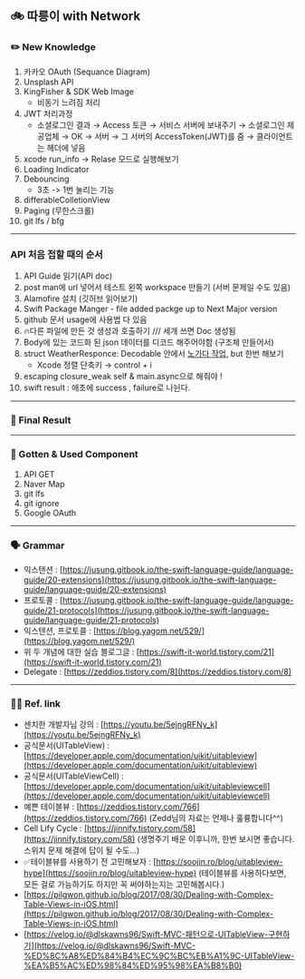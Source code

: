 ## 🚲 따릉이 with Network

### ✏️ New Knowledge

1. 카카오 OAuth (Sequance Diagram)
2. Unsplash API
3. KingFisher & SDK Web Image
    * 비동기 느려짐 처리
4. JWT 처리과정
    * 소셜로그인 결과 → Access 토큰 → 서비스 서버에 보내주기 → 소셜로그인 제공업체 → OK → 서버 → 그 서버의 AccessToken(JWT)를 줌 → 클라이언트는 헤더에 넣음 
5. xcode run_info → Relase 모드로 실행해보기 
6. Loading Indicator
7. Debouncing
    * 3초 -> 1번 눌리는 기능
8. differableColletionView
9. Paging (무한스크롤) 
10. git lfs / bfg

---
### API 처음 접할 때의 순서

1. API Guide 읽기(API doc)
2. post man에 url 넣어서 테스트 왼쪽 workspace 만들기 (서버 문제일 수도 있음)
3. Alamofire 설치 (깃허브 읽어보기)
4. Swift Package Manger - file added packge up to Next Major version
5. github 문서 usage에 사용법 다 있음
6. 🔥다른 파일에 만든 것 생성과 호출하기 /// 세개 쓰면 Doc 생성됨
7. Body에 있는 코드화 된 json 데이터를 디코드 해주어야함 (구조체 만들어서)
8. struct WeatherResponce: Decodable 안에서 [노가다 작업,](https://app.quicktype.io/) but 한번 해보기
    * Xcode 정렬 단축키 → control + i
9. escaping closure_weak self & main.async으로 해줘야 !
10. swift result : 애초에 success , failure로 나뉜다.

---

### 📱 Final Result



---

### 🧠 Gotten & Used Component

1. API GET 
2. Naver Map
3. git lfs
4. git ignore
5. Google OAuth

---

### 🗣 Grammar 

- 익스탠션 : [https://jusung.gitbook.io/the-swift-language-guide/language-guide/20-extensions](https://jusung.gitbook.io/the-swift-language-guide/language-guide/20-extensions)
- 프로토콜 : [https://jusung.gitbook.io/the-swift-language-guide/language-guide/21-protocols](https://jusung.gitbook.io/the-swift-language-guide/language-guide/21-protocols)
- 익스텐션, 프로토콜 : [https://blog.yagom.net/529/](https://blog.yagom.net/529/)
- 위 두 개념에 대한 실습 블로그글 : [https://swift-it-world.tistory.com/21](https://swift-it-world.tistory.com/21)
- Delegate : [https://zeddios.tistory.com/8](https://zeddios.tistory.com/8)

---

### 🧑‍💻 Ref. link

- 센치한 개발자님 강의 : [https://youtu.be/5ejngRFNy_k](https://youtu.be/5ejngRFNy_k)
- 공식문서(UITableView) : [https://developer.apple.com/documentation/uikit/uitableview](https://developer.apple.com/documentation/uikit/uitableview)
- 공식문서(UITableViewCell) : [https://developer.apple.com/documentation/uikit/uitableviewcell](https://developer.apple.com/documentation/uikit/uitableviewcell)
- 예쁜 테이블뷰 : [https://zeddios.tistory.com/766](https://zeddios.tistory.com/766) (Zedd님의 자료는 언제나 훌륭합니다^^)
- Cell Lify Cycle : [https://jinnify.tistory.com/58](https://jinnify.tistory.com/58) (생명주기 배운 이후니까, 한번 보시면 좋습니다. 스위치 문제 해결에 답이 될 수도...)
- ✅테이블뷰를 사용하기 전 고민해보자 : [https://soojin.ro/blog/uitableview-hype](https://soojin.ro/blog/uitableview-hype) (테이블뷰를 사용하다보면, 모든 걸로 가능하기도 하지만 꼭 써야하는지는 고민해봅시다.)
- [https://pilgwon.github.io/blog/2017/08/30/Dealing-with-Complex-Table-Views-in-iOS.html](https://pilgwon.github.io/blog/2017/08/30/Dealing-with-Complex-Table-Views-in-iOS.html)
- [https://velog.io/@dlskawns96/Swift-MVC-패턴으로-UITableView-구현하기](https://velog.io/@dlskawns96/Swift-MVC-%ED%8C%A8%ED%84%B4%EC%9C%BC%EB%A1%9C-UITableView-%EA%B5%AC%ED%98%84%ED%95%98%EA%B8%B0)

